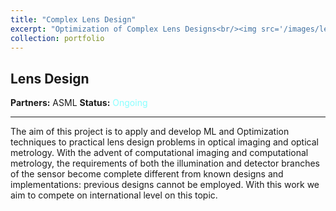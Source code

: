 ```yaml
---
title: "Complex Lens Design"
excerpt: "Optimization of Complex Lens Designs<br/><img src='/images/lens.png'>"
collection: portfolio
---
```


## Lens Design

**Partners:** ASML
**Status:** <span style="color:#8FF">Ongoing</span>  

---

The aim of this project is to apply and develop ML and Optimization techniques to practical lens design problems in optical imaging and optical metrology. With the advent of computational imaging and computational metrology, the requirements of both the illumination and detector branches of the sensor become complete different from known designs and implementations: previous designs cannot be employed. With this work we aim to compete on international level on this topic.
